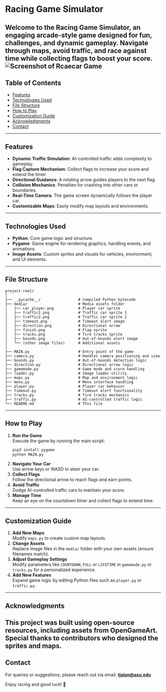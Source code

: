 # Racing Game Simulator

Welcome to the **Racing Game Simulator**, an engaging arcade-style game designed for fun, challenges, and dynamic gameplay. Navigate through maps, avoid traffic, and race against time while collecting flags to boost your score.
![Screenshot of Rcaecar Game](racecar-game.png)
---

## Table of Contents
- [Features](#features)
- [Technologies Used](#technologies-used)
- [File Structure](#file-structure)
- [How to Play](#how-to-play)
- [Customization Guide](#customization-guide)
- [Acknowledgments](#acknowledgments)
- [Contact](#contact)

---

## Features
- **Dynamic Traffic Simulation**: AI-controlled traffic adds complexity to gameplay.
- **Flag Capture Mechanism**: Collect flags to increase your score and extend the timer.
- **Directional Guidance**: A rotating arrow guides players to the next flag.
- **Collision Mechanics**: Penalties for crashing into other cars or boundaries.
- **Real-Time Camera**: The game screen dynamically follows the player car.
- **Customizable Maps**: Easily modify map layouts and environments.

---

## Technologies Used
- **Python**: Core game logic and structure.
- **Pygame**: Game engine for rendering graphics, handling events, and animations.
- **Image Assets**: Custom sprites and visuals for vehicles, environment, and UI elements.

---

## File Structure
```
project-root/
│
├── __pycache__/                 # Compiled Python bytecode
├── media/                       # Media assets folder
│   ├── car_player.png           # Player car sprite
│   ├── traffic1.png             # Traffic car sprite 1
│   ├── traffic2.png             # Traffic car sprite 2
│   ├── timeout.png              # Timeout alert image
│   ├── direction.png            # Directional arrow
│   ├── finish.png               # Flag sprite
│   ├── tracks.png               # Tire tracks sprite
│   ├── bounds.png               # Out-of-bounds alert image
│   └── (other image files)      # Additional assets
│
├── MAIN.py                      # Entry point of the game
├── camera.py                    # Handles camera positioning and view
├── bounds.py                    # Out-of-bounds detection logic
├── direction.py                 # Directional arrow logic
├── gamemode.py                  # Game mode and score handling
├── loader.py                    # Image loader utility
├── maps.py                      # Map and environment logic
├── menu.py                      # Menu interface handling
├── player.py                    # Player car behavior
├── timeout.py                   # Timeout alert functionality
├── tracks.py                    # Tire tracks mechanics
├── traffic.py                   # AI-controlled traffic logic
└── README.md                    # This file
```

---

## How to Play
1. **Run the Game**  
   Execute the game by running the main script:  
   ```bash
   pip3 install pygame
   python MAIN.py
   ```
2. **Navigate Your Car**  
   Use arrow keys or WASD to steer your car.  
3. **Collect Flags**  
   Follow the directional arrow to reach flags and earn points.  
4. **Avoid Traffic**  
   Dodge AI-controlled traffic cars to maintain your score.  
5. **Manage Time**  
   Keep an eye on the countdown timer and collect flags to extend time.  

---

## Customization Guide
1. **Add New Maps**  
   Modify `maps.py` to create custom map layouts.  
2. **Change Assets**  
   Replace image files in the `media/` folder with your own assets (ensure filenames match).  
3. **Adjust Gameplay Settings**  
   Modify parameters like `COUNTDOWN_FULL` or `LIFETIME` in `gamemode.py` or `tracks.py` for a personalized experience.  
4. **Add New Features**  
   Expand game logic by editing Python files such as `player.py` or `traffic.py`.

---

## Acknowledgments
This project was built using open-source resources, including assets from OpenGameArt. Special thanks to contributors who designed the sprites and maps.
---

## Contact
For queries or suggestions, please reach out via email: **tjalan@asu.edu**  

Enjoy racing and good luck! 🏁
